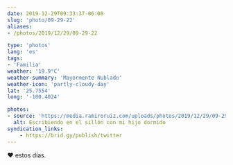 ```yaml
---
date: 2019-12-29T09:33:37-06:00
slug: 'photo/09-29-22'
aliases:
- /photos/2019/12/29/09-29-22

type: 'photos'
lang: 'es'
tags:
- 'Familia'
weather: '19.9°C'
weather-summary: 'Mayormente Nublado'
weather-icon: 'partly-cloudy-day'
lat: '25.7554'
long: '-100.4024'

photos:
- source: 'https://media.ramiroruiz.com/uploads/photos/2019/12/29/09-29-22/writing-at-the-couch-with-my-sleeping-kid.jpeg'
  alt: Escribiendo en el sillón con mi hijo dormido
syndication_links:
    - https://brid.gy/publish/twitter
---
```

♥️ estos días.
